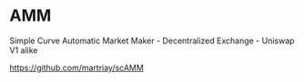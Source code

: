# AMM
Simple Curve Automatic Market Maker - Decentralized Exchange - Uniswap V1 alike

https://github.com/martriay/scAMM
